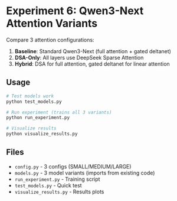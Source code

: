 # Experiment 6: Qwen3-Next Attention Variants

Compare 3 attention configurations:

1. **Baseline**: Standard Qwen3-Next (full attention + gated deltanet)
2. **DSA-Only**: All layers use DeepSeek Sparse Attention  
3. **Hybrid**: DSA for full attention, gated deltanet for linear attention

## Usage

```bash
# Test models work
python test_models.py

# Run experiment (trains all 3 variants)
python run_experiment.py

# Visualize results
python visualize_results.py
```

## Files

- `config.py` - 3 configs (SMALL/MEDIUM/LARGE)
- `models.py` - 3 model variants (imports from existing code)
- `run_experiment.py` - Training script
- `test_models.py` - Quick test
- `visualize_results.py` - Results plots

